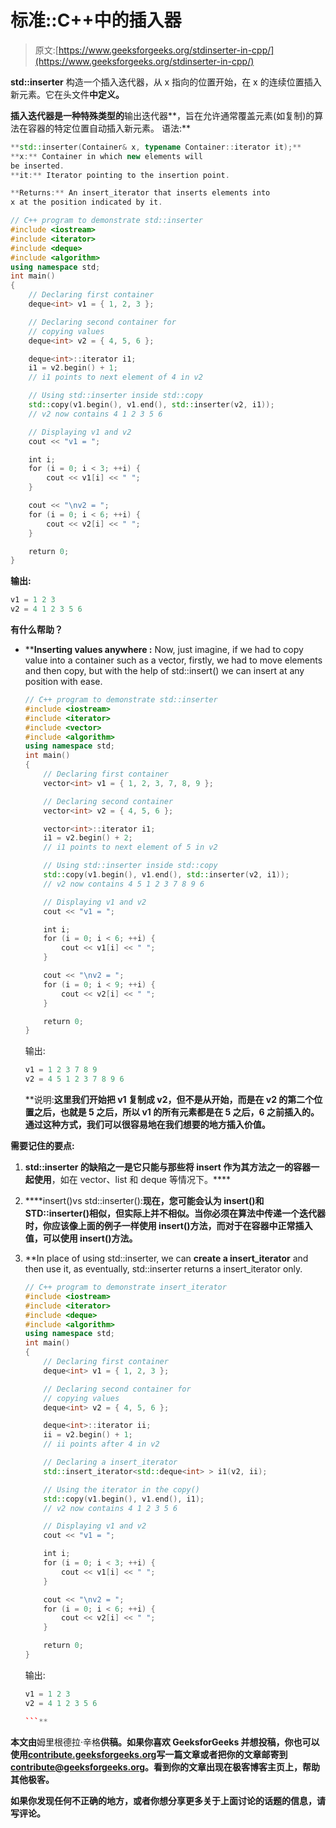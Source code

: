 # 标准::C++中的插入器

> 原文:[https://www.geeksforgeeks.org/stdinserter-in-cpp/](https://www.geeksforgeeks.org/stdinserter-in-cpp/)

**std::inserter** 构造一个插入迭代器，从 x 指向的位置开始，在 x 的连续位置插入新元素。它在头文件**中定义。**

**插入迭代器是一种特殊类型的**输出迭代器**，旨在允许通常覆盖元素(如复制)的算法在容器的特定位置自动插入新元素。
语法:**

```cpp
**std::inserter(Container& x, typename Container::iterator it);**
**x:** Container in which new elements will 
be inserted.
**it:** Iterator pointing to the insertion point.

**Returns:** An insert_iterator that inserts elements into 
x at the position indicated by it. 
```

```cpp
// C++ program to demonstrate std::inserter
#include <iostream>
#include <iterator>
#include <deque>
#include <algorithm>
using namespace std;
int main()
{
    // Declaring first container
    deque<int> v1 = { 1, 2, 3 };

    // Declaring second container for
    // copying values
    deque<int> v2 = { 4, 5, 6 };

    deque<int>::iterator i1;
    i1 = v2.begin() + 1;
    // i1 points to next element of 4 in v2

    // Using std::inserter inside std::copy
    std::copy(v1.begin(), v1.end(), std::inserter(v2, i1));
    // v2 now contains 4 1 2 3 5 6

    // Displaying v1 and v2
    cout << "v1 = ";

    int i;
    for (i = 0; i < 3; ++i) {
        cout << v1[i] << " ";
    }

    cout << "\nv2 = ";
    for (i = 0; i < 6; ++i) {
        cout << v2[i] << " ";
    }

    return 0;
}
```

**输出:**

```cpp
v1 = 1 2 3
v2 = 4 1 2 3 5 6 
```

****有什么帮助？****

*   ****Inserting values anywhere :** Now, just imagine, if we had to copy value into a container such as a vector, firstly, we had to move elements and then copy, but with the help of std::insert() we can insert at any position with ease.

    ```cpp
    // C++ program to demonstrate std::inserter
    #include <iostream>
    #include <iterator>
    #include <vector>
    #include <algorithm>
    using namespace std;
    int main()
    {
        // Declaring first container
        vector<int> v1 = { 1, 2, 3, 7, 8, 9 };

        // Declaring second container
        vector<int> v2 = { 4, 5, 6 };

        vector<int>::iterator i1;
        i1 = v2.begin() + 2;
        // i1 points to next element of 5 in v2

        // Using std::inserter inside std::copy
        std::copy(v1.begin(), v1.end(), std::inserter(v2, i1));
        // v2 now contains 4 5 1 2 3 7 8 9 6

        // Displaying v1 and v2
        cout << "v1 = ";

        int i;
        for (i = 0; i < 6; ++i) {
            cout << v1[i] << " ";
        }

        cout << "\nv2 = ";
        for (i = 0; i < 9; ++i) {
            cout << v2[i] << " ";
        }

        return 0;
    }
    ```

    输出:

    ```cpp
    v1 = 1 2 3 7 8 9
    v2 = 4 5 1 2 3 7 8 9 6

    ```

    **说明:**这里我们开始把 v1 复制成 v2，但不是从开始，而是在 v2 的第二个位置之后，也就是 5 之后，所以 v1 的所有元素都是在 5 之后，6 之前插入的。通过这种方式，我们可以很容易地在我们想要的地方插入价值。** 

****需要记住的要点:****

1.  **std::inserter 的缺陷之一是它只能与那些将 insert 作为其方法之一的容器一起使用**，如在 vector、list 和 deque 等情况下。****
2.  ****insert()vs std::inserter():**现在，您可能会认为 insert()和 STD::inserter()相似，但实际上并不相似。当你必须在算法中传递一个迭代器时，你应该像上面的例子一样使用 insert()方法，而对于在容器中正常插入值，可以使用 insert()方法。**
3.  **In place of using std::inserter, we can **create a insert_iterator** and then use it, as eventually, std::inserter returns a insert_iterator only.

    ```cpp
    // C++ program to demonstrate insert_iterator
    #include <iostream>
    #include <iterator>
    #include <deque>
    #include <algorithm>
    using namespace std;
    int main()
    {
        // Declaring first container
        deque<int> v1 = { 1, 2, 3 };

        // Declaring second container for
        // copying values
        deque<int> v2 = { 4, 5, 6 };

        deque<int>::iterator ii;
        ii = v2.begin() + 1;
        // ii points after 4 in v2

        // Declaring a insert_iterator
        std::insert_iterator<std::deque<int> > i1(v2, ii);

        // Using the iterator in the copy()
        std::copy(v1.begin(), v1.end(), i1);
        // v2 now contains 4 1 2 3 5 6

        // Displaying v1 and v2
        cout << "v1 = ";

        int i;
        for (i = 0; i < 3; ++i) {
            cout << v1[i] << " ";
        }

        cout << "\nv2 = ";
        for (i = 0; i < 6; ++i) {
            cout << v2[i] << " ";
        }

        return 0;
    }
    ```

    输出:

    ```cpp
    v1 = 1 2 3
    v2 = 4 1 2 3 5 6

    ```** 

**本文由**姆里根德拉·辛格**供稿。如果你喜欢 GeeksforGeeks 并想投稿，你也可以使用[contribute.geeksforgeeks.org](http://www.contribute.geeksforgeeks.org)写一篇文章或者把你的文章邮寄到 contribute@geeksforgeeks.org。看到你的文章出现在极客博客主页上，帮助其他极客。**

**如果你发现任何不正确的地方，或者你想分享更多关于上面讨论的话题的信息，请写评论。**